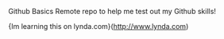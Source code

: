 Github Basics
Remote repo to help me test out my Github skills!

{Im learning this on lynda.com}(http://www.lynda.com)
